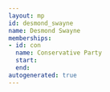 ```yaml
---
layout: mp
id: desmond_swayne
name: Desmond Swayne
memberships:
- id: con
  name: Conservative Party
  start: 
  end: 
autogenerated: true
---
```

